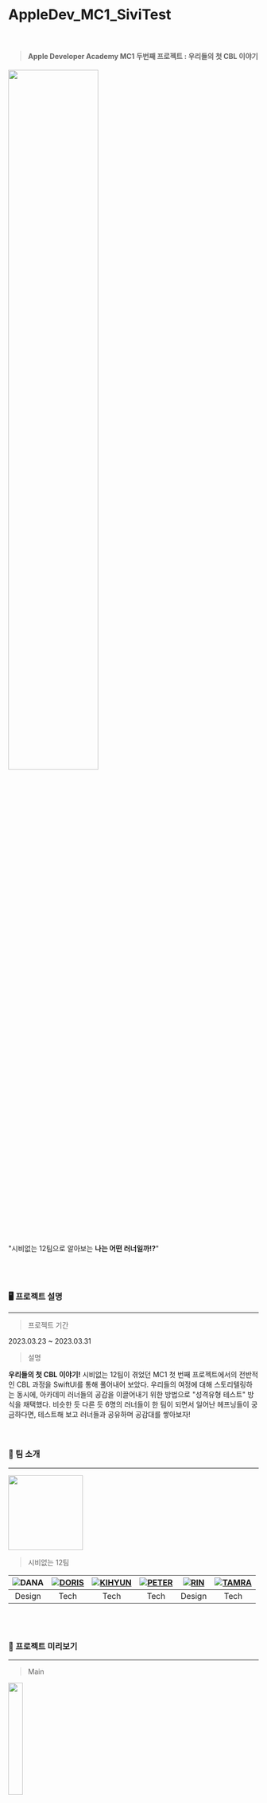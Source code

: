 # AppleDev_MC1_SiviTest
<br/>

> #### Apple Developer Academy MC1 두번째 프로젝트 : 우리들의 첫 CBL 이야기

<img src="https://user-images.githubusercontent.com/127843799/230699179-e25d639a-8782-4c1d-af2f-c144bfae6f8f.png" width="60%" height="60%">

"시비없는 12팀으로 알아보는 **나는 어떤 러너일까!?**"<br/><br/><br/><br/>




### 🖥️ 프로젝트 설명
---


> 프로젝트 기간


2023.03.23 ~ 2023.03.31


> 설명


**우리들의 첫 CBL 이야기!** 시비없는 12팀이 겪었던 MC1 첫 번째 프로젝트에서의 전반적인 CBL 과정을 SwiftUI를 통해 풀어내어 보았다. 우리들의 여정에 대해 스토리텔링하는 동시에, 아카데미 러너들의 공감을 이끌어내기 위한 방법으로 "성격유형 테스트" 방식을 채택했다. 비슷한 듯 다른 듯 6명의 러너들이 한 팀이 되면서 일어난 헤프닝들이 궁금하다면, 테스트해 보고 러너들과 공유하며 공감대를 쌓아보자!
<br/><br/><br/>



### 👥 팀 소개
---


<img src="https://github.com/SIVITEAM/AppleDev_MC1_SiviTest/blob/main/SIBI.swiftpm/Assets.xcassets/AppIcon.appiconset/AppIcon.png" width="150" height="150">


> 시비없는 12팀



![](https://github.com/SIVITEAM/AppleDev_MC1_SiviTest/blob/main/SIBI.swiftpm/Assets.xcassets/DANA%20character.imageset/KakaoTalk_Photo_2023-03-30-11-15-26%205.jpeg)DANA|![](https://github.com/SIVITEAM/AppleDev_MC1_SiviTest/blob/main/SIBI.swiftpm/Assets.xcassets/DORIS%20character.imageset/KakaoTalk_Photo_2023-03-30-11-15-26%204.jpeg)[DORIS](https://github.com/GYURI-PARK)|![](https://github.com/SIVITEAM/AppleDev_MC1_SiviTest/blob/main/SIBI.swiftpm/Assets.xcassets/KIHYUN%20character.imageset/KakaoTalk_Photo_2023-03-30-11-15-26%206.jpeg)[KIHYUN](https://github.com/leeve1247)|![](https://github.com/SIVITEAM/AppleDev_MC1_SiviTest/blob/main/SIBI.swiftpm/Assets.xcassets/PETER%20character.imageset/KakaoTalk_Photo_2023-03-30-11-15-25%201.jpeg)[PETER](https://github.com/shine-jung)|![](https://github.com/SIVITEAM/AppleDev_MC1_SiviTest/blob/main/SIBI.swiftpm/Assets.xcassets/RIN%20character.imageset/KakaoTalk_Photo_2023-03-30-11-15-25%202.jpeg)[RIN](https://github.com/dimazsr)|![](https://github.com/SIVITEAM/AppleDev_MC1_SiviTest/blob/main/SIBI.swiftpm/Assets.xcassets/TAMRA%20character.imageset/KakaoTalk_Photo_2023-03-30-11-15-25%203.jpeg)[TAMRA](https://github.com/SEOKJUN-KO)|
:---:|:---:|:---:|:---:|:---:|:---:|
Design|Tech|Tech|Tech|Design|Tech|


<br/><br/>



### 👀 프로젝트 미리보기
---
> Main


<img src="https://user-images.githubusercontent.com/127843799/230699210-3f394e99-4ef7-431c-bea4-291d464fb4a5.png" width="24%" height="24%">
<br/><br/>


> Story


<p align="left">
<img src="https://user-images.githubusercontent.com/127843799/230699287-ceb395b7-c6ee-4934-b26f-4c06737c3f18.png" width="24%" height="24%">
<img src="https://user-images.githubusercontent.com/127843799/230699288-48529dfe-b856-43e0-924f-b804b609d8a1.png" width="24%" height="24%">
<img src="https://user-images.githubusercontent.com/127843799/230699290-1384db85-dee2-4ace-a685-7bede1aa64b1.png" width="24%" height="24%">
<img src="https://user-images.githubusercontent.com/127843799/230699291-4a1e455a-f24a-452b-b0b4-c2de912e5ac4.png" width="24%" height="24%">
</p><br/><br/>


> Result


<p align="left">
<img src="https://user-images.githubusercontent.com/127843799/230699829-817c1bc5-7206-4c5e-aafa-f96fc64df748.png" width="24%" height="24%">
<img src="https://user-images.githubusercontent.com/127843799/230699830-62a86e8c-959b-4efd-b43a-9f7fbe798a51.png" width="24%" height="24%">
<img src="https://user-images.githubusercontent.com/127843799/230699832-ae3b2ea8-0d69-4362-96cb-7c3638217e23.png" width="24%" height="24%">
<img src="https://user-images.githubusercontent.com/127843799/230699834-ca560065-7d7d-4099-bc82-673399589d33.png" width="24%" height="24%">
</p>
